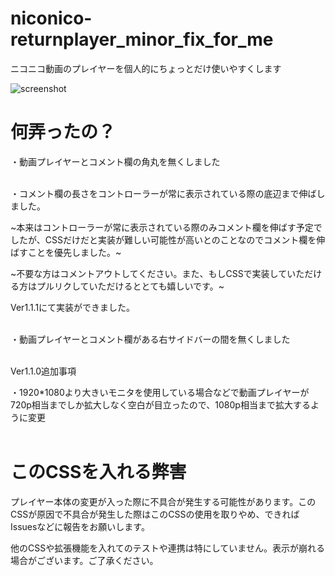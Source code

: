 # niconico-returnplayer_minor_fix_for_me
ニコニコ動画のプレイヤーを個人的にちょっとだけ使いやすくします

![screenshot](return_nico.png)

# 何弄ったの？
・動画プレイヤーとコメント欄の角丸を無くしました
<br><br>

・コメント欄の長さをコントローラーが常に表示されている際の底辺まで伸ばしました。

~本来はコントローラーが常に表示されている際のみコメント欄を伸ばす予定でしたが、CSSだけだと実装が難しい可能性が高いとのことなのでコメント欄を伸ばすことを優先しました。~

~不要な方はコメントアウトしてください。また、もしCSSで実装していただける方はプルリクしていただけるととても嬉しいです。~

Ver1.1.1にて実装ができました。
<br><br>

・動画プレイヤーとコメント欄がある右サイドバーの間を無くしました
<br><br>

Ver1.1.0追加事項

・1920*1080より大きいモニタを使用している場合などで動画プレイヤーが720p相当までしか拡大しなく空白が目立ったので、1080p相当まで拡大するように変更
<br><br>

# このCSSを入れる弊害

プレイヤー本体の変更が入った際に不具合が発生する可能性があります。このCSSが原因で不具合が発生した際はこのCSSの使用を取りやめ、できればIssuesなどに報告をお願いします。

他のCSSや拡張機能を入れてのテストや連携は特にしていません。表示が崩れる場合がございます。ご了承ください。
